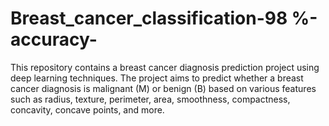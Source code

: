 # Breast_cancer_classification-98 %-accuracy-
This repository contains a breast cancer diagnosis prediction project using deep learning techniques. The project aims to predict whether a breast cancer diagnosis is malignant (M) or benign (B) based on various features such as radius, texture, perimeter, area, smoothness, compactness, concavity, concave points, and more.
